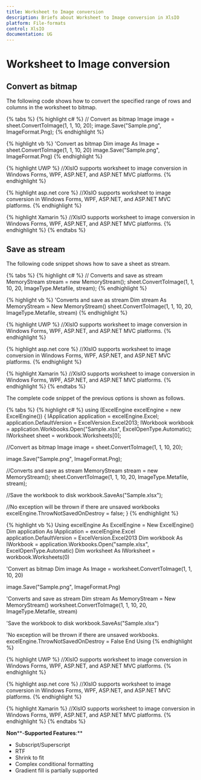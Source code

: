 ```yaml
---
title: Worksheet to Image conversion
description: Briefs about Worksheet to Image conversion in XlsIO
platform: File-formats
control: XlsIO
documentation: UG
---
```


# Worksheet to Image conversion

## Convert as bitmap

The following code shows how to convert the specified range of rows and columns in the worksheet to bitmap.

{% tabs %}
{% highlight c# %}
// Convert as bitmap
Image image = sheet.ConvertToImage(1, 1, 10, 20);
image.Save("Sample.png", ImageFormat.Png);
{% endhighlight %}

{% highlight vb %}
'Convert as bitmap
Dim image As Image = sheet.ConvertToImage(1, 1, 10, 20)
image.Save("Sample.png", ImageFormat.Png)
{% endhighlight %}

{% highlight UWP %}
//XlsIO supports worksheet to image conversion in Windows Forms, WPF, ASP.NET, and ASP.NET MVC platforms.
{% endhighlight %}

{% highlight asp.net core %}
//XlsIO supports worksheet to image conversion in Windows Forms, WPF, ASP.NET, and ASP.NET MVC platforms.
{% endhighlight %}

{% highlight Xamarin %}
//XlsIO supports worksheet to image conversion in Windows Forms, WPF, ASP.NET, and ASP.NET MVC platforms.
{% endhighlight %}
{% endtabs %}  

## Save as stream

The following code snippet shows how to save a sheet as stream.

{% tabs %}
{% highlight c# %}
// Converts and save as stream
MemoryStream stream = new MemoryStream();
sheet.ConvertToImage(1, 1, 10, 20, ImageType.Metafile, stream);
{% endhighlight %}

{% highlight vb %}
'Converts and save as stream
Dim stream As MemoryStream = New MemoryStream()
sheet.ConvertToImage(1, 1, 10, 20, ImageType.Metafile, stream)
{% endhighlight %}

{% highlight UWP %}
//XlsIO supports worksheet to image conversion in Windows Forms, WPF, ASP.NET, and ASP.NET MVC platforms.
{% endhighlight %}

{% highlight asp.net core %}
//XlsIO supports worksheet to image conversion in Windows Forms, WPF, ASP.NET, and ASP.NET MVC platforms.
{% endhighlight %}

{% highlight Xamarin %}
//XlsIO supports worksheet to image conversion in Windows Forms, WPF, ASP.NET, and ASP.NET MVC platforms.
{% endhighlight %}
{% endtabs %}  

The complete code snippet of the previous options is shown as follows.

{% tabs %}
{% highlight c# %}
using (ExcelEngine excelEngine = new ExcelEngine())
{
  IApplication application = excelEngine.Excel;
  application.DefaultVersion = ExcelVersion.Excel2013;
  IWorkbook workbook = application.Workbooks.Open("Sample.xlsx", ExcelOpenType.Automatic);
  IWorksheet sheet = workbook.Worksheets[0];

  //Convert as bitmap
  Image image = sheet.ConvertToImage(1, 1, 10, 20);

  image.Save("Sample.png", ImageFormat.Png);

  //Converts and save as stream
  MemoryStream stream = new MemoryStream();
  sheet.ConvertToImage(1, 1, 10, 20, ImageType.Metafile, stream);

  //Save the workbook to disk
  workbook.SaveAs("Sample.xlsx");

  //No exception will be thrown if there are unsaved workbooks
  excelEngine.ThrowNotSavedOnDestroy = false;
}
{% endhighlight %}

{% highlight vb %}
Using excelEngine As ExcelEngine = New ExcelEngine()
  Dim application As IApplication = excelEngine.Excel
  application.DefaultVersion = ExcelVersion.Excel2013
  Dim workbook As IWorkbook = application.Workbooks.Open("sample.xlsx", ExcelOpenType.Automatic)
  Dim worksheet As IWorksheet = workbook.Worksheets(0)

  'Convert as bitmap
  Dim image As Image = worksheet.ConvertToImage(1, 1, 10, 20)

  image.Save("Sample.png", ImageFormat.Png)

  'Converts and save as stream
  Dim stream As MemoryStream = New MemoryStream()
  worksheet.ConvertToImage(1, 1, 10, 20, ImageType.Metafile, stream)

  'Save the workbook to disk
  workbook.SaveAs("Sample.xlsx")

  'No exception will be thrown if there are unsaved workbooks.
  excelEngine.ThrowNotSavedOnDestroy = False
End Using
{% endhighlight %}

{% highlight UWP %}
//XlsIO supports worksheet to image conversion in Windows Forms, WPF, ASP.NET, and ASP.NET MVC platforms.
{% endhighlight %}

{% highlight asp.net core %}
//XlsIO supports worksheet to image conversion in Windows Forms, WPF, ASP.NET, and ASP.NET MVC platforms.
{% endhighlight %}

{% highlight Xamarin %}
//XlsIO supports worksheet to image conversion in Windows Forms, WPF, ASP.NET, and ASP.NET MVC platforms.
{% endhighlight %}
{% endtabs %}  

**Non****-****Supported** **Features****:**

* Subscript/Superscript
* RTF
* Shrink to fit
* Complex conditional formatting
* Gradient fill is partially supported
